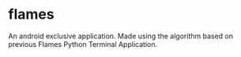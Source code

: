 # flames

An android exclusive application. Made using the algorithm based on previous Flames Python Terminal Application.
